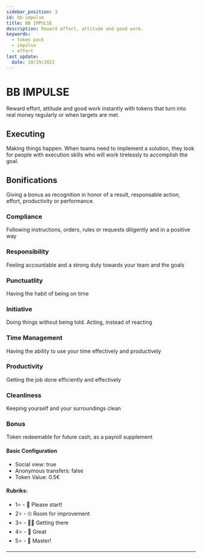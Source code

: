 ```yaml
---
sidebar_position: 3
id: bb-impulse
title: BB IMPULSE
description: Reward effort, attitude and good work.
keywords:
  - token pack
  - impulse
  - effort
last_update:
  date: 10/19/2022
---
```


# BB IMPULSE

Reward effort, attitude and good work instantly with tokens that turn into real money regularly or when targets are met.

## Executing

Making things happen. When teams need to implement a solution, they look for people with execution skills who will work tirelessly to accomplish the goal.

## Bonifications

Giving a bonus as recognition in honor of a result, responsable action, effort, productivity or performance.

### Compliance

Following instructions, orders, rules or requests diligently and in a positive way

### Responsibility

Feeling accountable and a strong duty towards your team and the goals

### Punctuatlity

Having the habit of being on time

### Initiative

Doing things without being told. Acting, instead of reacting

### Time Management

Having the ability to use your time effectively and productively

### Productivity

Getting the job done efficiently and effectively

### Cleanliness

Keeping yourself and your surroundings clean

### Bonus

Token redeemable for future cash, as a payroll supplement

#### Basic Configuration

- Social view: true
- Anonymous transfers: false
- Token Value: 0.5€

#### Rubriks:

- 1⭐ - 🤨​ Please start!
- 2⭐ - 🙄​ Room for improvement
- 3⭐ - 🙌🏼​ Getting there
- 4⭐ - 🤩​ Great
- 5⭐ - 💯​ Master!

<hr></hr>


